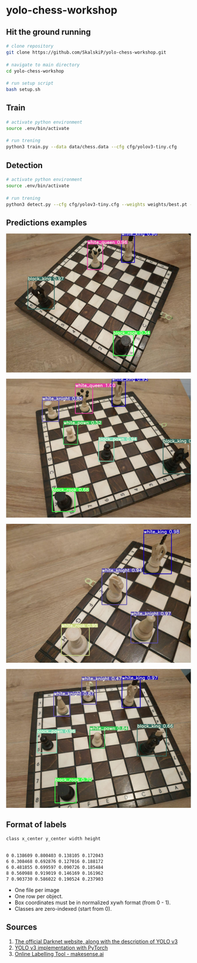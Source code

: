 # yolo-chess-workshop

## Hit the ground running

``` bash
# clone repository
git clone https://github.com/SkalskiP/yolo-chess-workshop.git

# navigate to main directory
cd yolo-chess-workshop

# run setup script
bash setup.sh
```

## Train

``` bash
# activate python environment
source .env/bin/activate

# run trening
python3 train.py --data data/chess.data --cfg cfg/yolov3-tiny.cfg
```

## Detection

``` bash
# activate python environment
source .env/bin/activate

# run trening
python3 detect.py --cfg cfg/yolov3-tiny.cfg --weights weights/best.pt --data data/chess.data 
```

## Predictions examples

<p align="center"> 
    <img width="600" src=".//examples/output/sample-0001.jpg" alt="sample-0001">
</p>

<p align="center"> 
    <img width="600" src=".//examples/output/sample-0002.jpg" alt="sample-0002">
</p>

<p align="center"> 
    <img width="600" src=".//examples/output/sample-0004.jpg" alt="sample-0004">
</p>

<p align="center"> 
    <img width="600" src=".//examples/output/sample-0006.jpg" alt="sample-0006">
</p>

## Format of labels

```
class x_center y_center width height
```

```
 
0 0.138609 0.800403 0.138105 0.172043
6 0.308468 0.692876 0.127016 0.188172
6 0.481855 0.699597 0.090726 0.185484
8 0.560988 0.919019 0.146169 0.161962
7 0.903730 0.586022 0.190524 0.237903
```

* One file per image
* One row per object.
* Box coordinates must be in normalized xywh format (from 0 - 1).
* Classes are zero-indexed (start from 0).

## Sources

1. [The official Darknet website, along with the description of YOLO v3](https://pjreddie.com/darknet/yolo/)
2. [YOLO v3 implementation with PyTorch](https://github.com/ultralytics/yolov3)
3. [Online Labelling Tool - makesense.ai](https://github.com/SkalskiP/make-sense)
